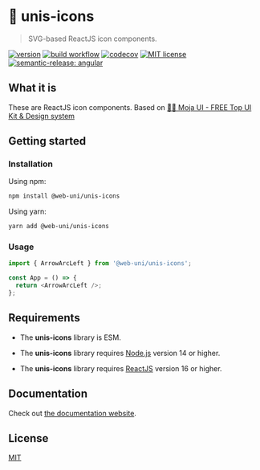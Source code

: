 # 🦄 unis-icons

> SVG-based ReactJS icon components.

[![version](https://img.shields.io/npm/v/@web-uni/unis-icons)](https://www.npmjs.com/package/@web-uni/unis-icons) [![build workflow](https://github.com/unicorn-84/unis-icons/actions/workflows/build.yml/badge.svg)](https://github.com/unicorn-84/unis-icons/actions/workflows/build.yml) [![codecov](https://codecov.io/gh/unicorn-84/unis-icons/branch/master/graph/badge.svg?token=AUZXR8T7PU)](https://codecov.io/gh/unicorn-84/unis-icons) [![MIT license](https://img.shields.io/github/license/unicorn-84/unis-icons)](https://github.com/unicorn-84/unis-icons/blob/master/LICENSE) [![semantic-release: angular](https://img.shields.io/badge/semantic--release-angular-e10079?logo=semantic-release)](https://github.com/semantic-release/semantic-release)

## What it is

These are ReactJS icon components.
Based on [🧜‍♀️ Moja UI - FREE Top UI Kit & Design system](https://www.figma.com/community/file/1108679668074690379)

## Getting started

### Installation

Using npm:

```bash
npm install @web-uni/unis-icons
```

Using yarn:

```bash
yarn add @web-uni/unis-icons
```

### Usage

```js
import { ArrowArcLeft } from '@web-uni/unis-icons';

const App = () => {
  return <ArrowArcLeft />;
};
```

## Requirements

- The **unis-icons** library is ESM.

- The **unis-icons** library requires [Node.js](https://nodejs.org) version 14 or higher.

- The **unis-icons** library requires [ReactJS](https://reactjs.org) version 16 or higher.

## Documentation

Check out [the documentation website](https://unicorn-84.github.io/unis-icons).

## License

[MIT](https://github.com/unicorn-84/unis-icons/blob/master/LICENSE)
